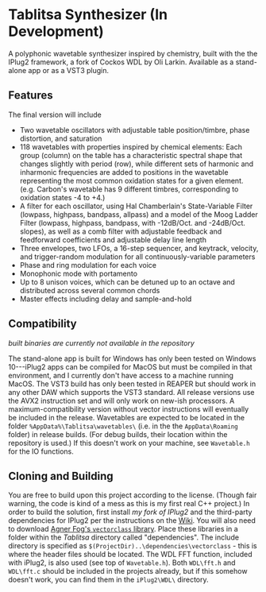 Tablitsa Synthesizer (In Development)
==========================
A polyphonic wavetable synthesizer inspired by chemistry, built with the the IPlug2 framework, a fork of Cockos WDL by Oli Larkin. Available as a stand-alone app or as a VST3 plugin.

## Features
The final version will include
  * Two wavetable oscillators with adjustable table position/timbre, phase distortion, and saturation
  * 118 wavetables with properties inspired by chemical elements: Each group (column) on the table has a characteristic spectral shape that changes slightly with period (row), while different sets of harmonic and inharmonic frequencies are added to positions in the wavetable representing the most common oxidation states for a given element. (e.g. Carbon's wavetable has 9 different timbres, corresponding to oxidation states -4 to +4.) 
  * A filter for each oscillator, using Hal Chamberlain's State-Variable Filter (lowpass, highpass, bandpass, allpass) and a model of the Moog Ladder Filter (lowpass, highpass, bandpass, with -12dB/Oct. and -24dB/Oct. slopes), as well as a comb filter with adjustable feedback and feedforward coefficients and adjustable delay line length
  * Three envelopes, two LFOs, a 16-step sequencer, and keytrack, velocity, and trigger-random modulation for all continuously-variable parameters
  * Phase and ring modulation for each voice
  * Monophonic mode with portamento
  * Up to 8 unison voices, which can be detuned up to an octave and distributed across several common chords
  * Master effects including delay and sample-and-hold
  
## Compatibility
*built binaries are currently not available in the repository*

The stand-alone app is built for Windows has only been tested on Windows 10---iPlug2 apps can be compiled for MacOS but must be compiled in that environment, and I currently don't have access to a machine running MacOS. The VST3 build has only been tested in REAPER but should work in any other DAW which supports the VST3 standard. All release versions use the AVX2 instruction set and will only work on new-ish processors. A maximum-compatibility version without vector instructions will eventually be included in the release. Wavetables are expected to be located in the folder `%AppData%\Tablitsa\wavetables\` (i.e. in the the `AppData\Roaming` folder) in release builds. (For debug builds, their location within the repository is used.) If this doesn't work on your machine, see `Wavetable.h` for the IO functions.

## Cloning and Building
You are free to build upon this project according to the license. (Though fair warning, the code is kind of a mess as this is my first real C++ project.) In order to build the solution, first install *my fork of IPlug2* and the third-party dependencies for IPlug2 per the instructions on the [Wiki](https://github.com/iPlug2/iPlug2/wiki). You will also need to download [Agner Fog's `vectorclass` library](https://github.com/vcoda/vectorclass). Place these libraries in a folder within the *Tablitsa* directory called "dependencies". The include directory is specified as `$(ProjectDir)..\dependencies\vectorclass` - this is where the header files should be located. The WDL FFT function, included with iPlug2, is also used (see top of `Wavetable.h`). Both `WDL\fft.h` and `WDL\fft.c` should be included in the projects already, but if this somehow doesn't work, you can find them in the `iPlug2\WDL\` directory.
